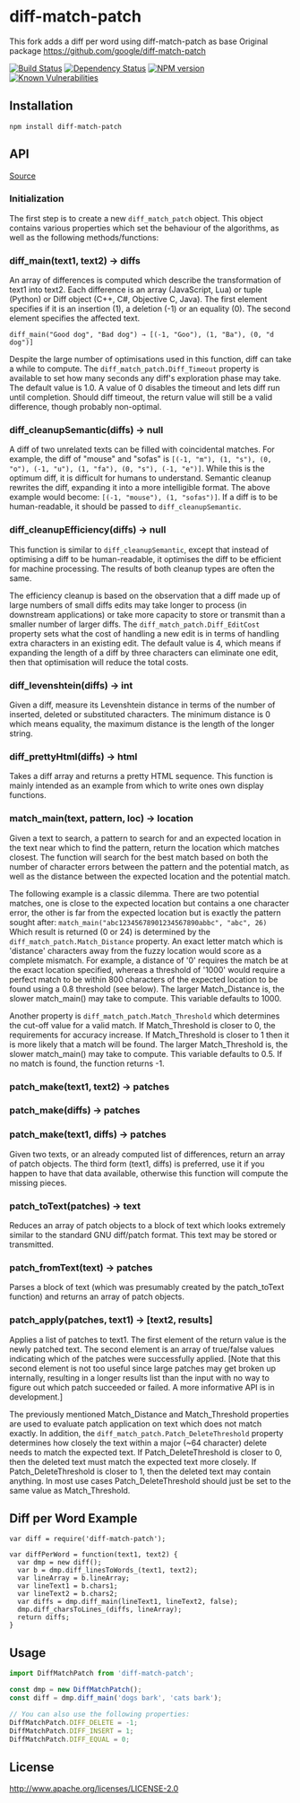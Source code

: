# diff-match-patch

This fork adds a diff per word using diff-match-patch as base
Original package https://github.com/google/diff-match-patch

[![Build Status](https://img.shields.io/travis/JackuB/diff-match-patch/master.svg)](https://travis-ci.org/JackuB/diff-match-patch)
[![Dependency Status](https://img.shields.io/david/JackuB/diff-match-patch.svg)](https://david-dm.org/JackuB/diff-match-patch)
[![NPM version](https://img.shields.io/npm/v/diff-match-patch.svg)](https://www.npmjs.com/package/diff-match-patch)
[![Known Vulnerabilities](https://snyk.io/test/github/JackuB/diff-match-patch/badge.svg)](https://snyk.io/test/github/JackuB/diff-match-patch) 

## Installation

    npm install diff-match-patch

## API

[Source](https://github.com/google/diff-match-patch/wiki/API)

### Initialization

The first step is to create a new `diff_match_patch` object. This object contains various properties which set the behaviour of the algorithms, as well as the following methods/functions:

### diff_main(text1, text2) → diffs

An array of differences is computed which describe the transformation of text1 into text2. Each difference is an array (JavaScript, Lua) or tuple (Python) or Diff object (C++, C#, Objective C, Java). The first element specifies if it is an insertion (1), a deletion (-1) or an equality (0). The second element specifies the affected text.

```diff_main("Good dog", "Bad dog") → [(-1, "Goo"), (1, "Ba"), (0, "d dog")]```

Despite the large number of optimisations used in this function, diff can take a while to compute. The `diff_match_patch.Diff_Timeout` property is available to set how many seconds any diff's exploration phase may take. The default value is 1.0. A value of 0 disables the timeout and lets diff run until completion. Should diff timeout, the return value will still be a valid difference, though probably non-optimal.

### diff_cleanupSemantic(diffs) → null

A diff of two unrelated texts can be filled with coincidental matches. For example, the diff of "mouse" and "sofas" is `[(-1, "m"), (1, "s"), (0, "o"), (-1, "u"), (1, "fa"), (0, "s"), (-1, "e")]`. While this is the optimum diff, it is difficult for humans to understand. Semantic cleanup rewrites the diff, expanding it into a more intelligible format. The above example would become: `[(-1, "mouse"), (1, "sofas")]`. If a diff is to be human-readable, it should be passed to `diff_cleanupSemantic`.

### diff_cleanupEfficiency(diffs) → null

This function is similar to `diff_cleanupSemantic`, except that instead of optimising a diff to be human-readable, it optimises the diff to be efficient for machine processing. The results of both cleanup types are often the same.

The efficiency cleanup is based on the observation that a diff made up of large numbers of small diffs edits may take longer to process (in downstream applications) or take more capacity to store or transmit than a smaller number of larger diffs. The `diff_match_patch.Diff_EditCost` property sets what the cost of handling a new edit is in terms of handling extra characters in an existing edit. The default value is 4, which means if expanding the length of a diff by three characters can eliminate one edit, then that optimisation will reduce the total costs.

### diff_levenshtein(diffs) → int

Given a diff, measure its Levenshtein distance in terms of the number of inserted, deleted or substituted characters. The minimum distance is 0 which means equality, the maximum distance is the length of the longer string.

### diff_prettyHtml(diffs) → html

Takes a diff array and returns a pretty HTML sequence. This function is mainly intended as an example from which to write ones own display functions.

### match_main(text, pattern, loc) → location

Given a text to search, a pattern to search for and an expected location in the text near which to find the pattern, return the location which matches closest. The function will search for the best match based on both the number of character errors between the pattern and the potential match, as well as the distance between the expected location and the potential match.

The following example is a classic dilemma. There are two potential matches, one is close to the expected location but contains a one character error, the other is far from the expected location but is exactly the pattern sought after: `match_main("abc12345678901234567890abbc", "abc", 26)` Which result is returned (0 or 24) is determined by the `diff_match_patch.Match_Distance` property. An exact letter match which is 'distance' characters away from the fuzzy location would score as a complete mismatch. For example, a distance of '0' requires the match be at the exact location specified, whereas a threshold of '1000' would require a perfect match to be within 800 characters of the expected location to be found using a 0.8 threshold (see below). The larger Match_Distance is, the slower match_main() may take to compute. This variable defaults to 1000.

Another property is `diff_match_patch.Match_Threshold` which determines the cut-off value for a valid match. If Match_Threshold is closer to 0, the requirements for accuracy increase. If Match_Threshold is closer to 1 then it is more likely that a match will be found. The larger Match_Threshold is, the slower match_main() may take to compute. This variable defaults to 0.5. If no match is found, the function returns -1.

### patch_make(text1, text2) → patches

### patch_make(diffs) → patches

### patch_make(text1, diffs) → patches

Given two texts, or an already computed list of differences, return an array of patch objects. The third form (text1, diffs) is preferred, use it if you happen to have that data available, otherwise this function will compute the missing pieces.

### patch_toText(patches) → text

Reduces an array of patch objects to a block of text which looks extremely similar to the standard GNU diff/patch format. This text may be stored or transmitted.

### patch_fromText(text) → patches

Parses a block of text (which was presumably created by the patch_toText function) and returns an array of patch objects.

### patch_apply(patches, text1) → [text2, results]

Applies a list of patches to text1. The first element of the return value is the newly patched text. The second element is an array of true/false values indicating which of the patches were successfully applied. [Note that this second element is not too useful since large patches may get broken up internally, resulting in a longer results list than the input with no way to figure out which patch succeeded or failed. A more informative API is in development.]

The previously mentioned Match_Distance and Match_Threshold properties are used to evaluate patch application on text which does not match exactly. In addition, the `diff_match_patch.Patch_DeleteThreshold` property determines how closely the text within a major (~64 character) delete needs to match the expected text. If Patch_DeleteThreshold is closer to 0, then the deleted text must match the expected text more closely. If Patch_DeleteThreshold is closer to 1, then the deleted text may contain anything. In most use cases Patch_DeleteThreshold should just be set to the same value as Match_Threshold.


## Diff per Word Example
``` javacript
var diff = require('diff-match-patch');

var diffPerWord = function(text1, text2) {
  var dmp = new diff();
  var b = dmp.diff_linesToWords_(text1, text2);
  var lineArray = b.lineArray;
  var lineText1 = b.chars1;
  var lineText2 = b.chars2;
  var diffs = dmp.diff_main(lineText1, lineText2, false);
  dmp.diff_charsToLines_(diffs, lineArray);
  return diffs;
}
```

## Usage
```javascript
import DiffMatchPatch from 'diff-match-patch';

const dmp = new DiffMatchPatch();
const diff = dmp.diff_main('dogs bark', 'cats bark');

// You can also use the following properties:
DiffMatchPatch.DIFF_DELETE = -1;
DiffMatchPatch.DIFF_INSERT = 1;
DiffMatchPatch.DIFF_EQUAL = 0;
```

## License

  http://www.apache.org/licenses/LICENSE-2.0
